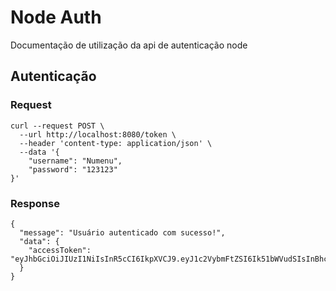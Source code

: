# Node Auth

Documentação de utilização da api de autenticação node

## Autenticação

### Request
```
curl --request POST \
  --url http://localhost:8080/token \
  --header 'content-type: application/json' \
  --data '{
	"username": "Numenu",
	"password": "123123"
}'
```

### Response
```
{
  "message": "Usuário autenticado com sucesso!",
  "data": {
    "accessToken": "eyJhbGciOiJIUzI1NiIsInR5cCI6IkpXVCJ9.eyJ1c2VybmFtZSI6Ik51bWVudSIsInBhc3N3b3JkIjoiMTIzMTIzIiwiaWF0IjoxNTYzOTMxOTAxLCJleHAiOjE1NjQ1MzY3MDF9.Z5RX_ZDyrFJrTKlYkzdNYj8RksPdc9y6zqGZwgfDRVo"
  }
}
```